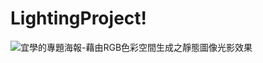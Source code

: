 # LightingProject!

![宜學的專題海報-藉由RGB色彩空間生成之靜態圖像光影效果](https://user-images.githubusercontent.com/77233687/148644883-77f78753-8542-4cc3-b15a-08164461f46d.png)
